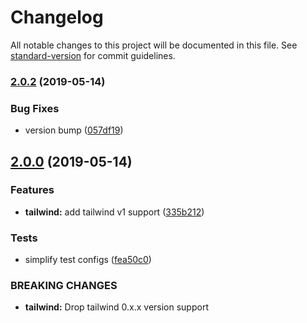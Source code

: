 # Changelog

All notable changes to this project will be documented in this file. See [standard-version](https://github.com/conventional-changelog/standard-version) for commit guidelines.

### [2.0.2](https://github.com/buz-zard/tailwind-bootstrap-grid/compare/v2.0.0...v2.0.2) (2019-05-14)

### Bug Fixes

- version bump ([057df19](https://github.com/buz-zard/tailwind-bootstrap-grid/commit/057df19))

## [2.0.0](https://github.com/buz-zard/tailwind-bootstrap-grid/compare/v1.2.0...v2.0.0) (2019-05-14)

### Features

- **tailwind:** add tailwind v1 support ([335b212](https://github.com/buz-zard/tailwind-bootstrap-grid/commit/335b212))

### Tests

- simplify test configs ([fea50c0](https://github.com/buz-zard/tailwind-bootstrap-grid/commit/fea50c0))

### BREAKING CHANGES

- **tailwind:** Drop tailwind 0.x.x version support
